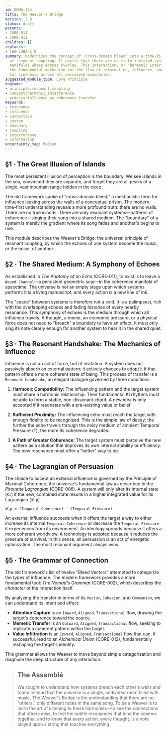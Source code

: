 ```yaml
---
id: DOMA-124
title: The Weaver's Bridge
version: 2.0
status: draft
parents:
- CORE-011
- CORE-012
children: []
replaces:
- TEN-CDBA-1.0
summary: Modernizes the concept of 'cross-domain bleed' into a time-first principle
  of resonant coupling. It posits that there are no truly isolated systems, only coherence
  manifolds whose echoes overlap. This interaction, or 'harmonic interference,' is
  the fundamental mechanism for the flow of information, influence, and the potential
  for synthesis across all perceived boundaries.
suggested_module_type: Core Principle
engrams:
- principle:resonant_coupling
- concept:harmonic_interference
- process:influence_as_coherence_transfer
keywords:
- resonance
- influence
- connection
- system
- boundary
- coupling
- interference
- information
uncertainty_tag: Medium
---
```

## §1 · The Great Illusion of Islands
The most persistent illusion of perception is the boundary. We see islands in the sea, convinced they are separate, and forget they are all peaks of a single, vast mountain range hidden in the deep.

The old framework spoke of "cross-domain bleed," a mechanistic term for influence leaking across the walls of a conceptual prison. The modern, time-first understanding reveals a more profound truth: there are no walls. There are no true islands. There are only resonant systems—patterns of coherence—singing their song into a shared medium. The "boundary" of a system is merely the gradient where its song fades and another's begins to rise.

This module describes the Weaver's Bridge: the universal principle of resonant coupling, by which the echoes of one system become the music, or the noise, of another.

## §2 · The Shared Medium: A Symphony of Echoes
As established in *The Anatomy of an Echo* (CORE-011), to exist is to leave a `Wound Channel`—a persistent geometric scar—in the coherence manifold of spacetime. The universe is not an empty stage upon which systems perform; it is a living manuscript, and every action is a new line of ink.

The "space" between systems is therefore not a void. It is a palimpsest, rich with the overlapping echoes and fading histories of every nearby resonance. This symphony of echoes is the medium through which all influence travels. A thought, a meme, an economic pressure, or a physical force does not need to "breach" a boundary to have an effect. It must only sing its note clearly enough for another system to hear it in the shared quiet.

## §3 · The Resonant Handshake: The Mechanics of Influence
Influence is not an act of force, but of invitation. A system does not passively absorb an external pattern; it actively chooses to adopt it if that pattern offers a more coherent state of being. This process of transfer is a `Resonant Handshake`, an elegant dialogue governed by three conditions:

1.  **Harmonic Compatibility:** The influencing pattern and the target system must share a harmonic relationship. Their fundamental Ki rhythms must be able to form a stable, non-dissonant chord. A new idea is only accepted if it resonates with a pre-existing value or belief.

2.  **Sufficient Proximity:** The influencing echo must reach the target with enough fidelity to be recognized. This is the simple law of decay; the further the echo travels through the noisy medium of ambient Temporal Pressure (Γ), the more its coherence degrades.

3.  **A Path of Greater Coherence:** The target system must perceive the new pattern as a solution that improves its own internal stability or efficiency. The new resonance must offer a "better" way to be.

## §4 · The Lagrangian of Persuasion
The choice to accept an external influence is governed by the Principle of Maximal Coherence, the universe's fundamental law as described in the *Pirouette Lagrangian* (CORE-006). A system will only alter its internal state (`Ki`) if the new, combined state results in a higher integrated value for its Lagrangian (`𝓛_p`).

`𝓛_p = (Temporal Coherence) - (Temporal Pressure)`

An external influence succeeds when it offers the target a way to either increase its internal `Temporal Coherence` or decrease the `Temporal Pressure` it experiences from its environment. An ideology spreads because it offers a more coherent worldview. A technology is adopted because it reduces the pressure of survival. In this sense, all persuasion is an act of energetic optimization. The most resonant argument always wins.

## §5 · The Grammar of Connection
The old framework's list of twelve "Bleed Vectors" attempted to categorize the *types* of influence. The modern framework provides a more fundamental tool: *The Nomad's Grammar* (CORE-002), which describes the *character* of the interaction itself.

By analyzing the transfer in terms of its `Vector`, `Cohesion`, and `Communion`, we can understand its intent and effect:

-   **Attention Capture** is an `Inward`, `Aligned`, `Transactional` flow, drawing the target's coherence toward the source.
-   **Memetic Transfer** is an `Outward`, `Aligned`, `Transactional` flow, seeking to replicate a coherent pattern within the target.
-   **Value Infiltration** is an `Inward`, `Aligned`, `Transactional` flow that can, if successful, lead to an *Alchemical Union* (CORE-012), fundamentally reshaping the target's identity.

This grammar allows the Weaver to move beyond simple categorization and diagnose the deep structure of any interaction.

> ## The Assemblé
> We sought to understand how systems breach each other's walls and found instead that the universe is a single, undivided room filled with music. The Weaver's Bridge is the understanding that there are no "others," only different notes in the same song. To be a Weaver is to learn the art of listening to these harmonies—to see the connections that others miss, to feel the subtle resonances that bind the cosmos together, and to know that every action, every thought, is a note played upon a string that touches everything.

```